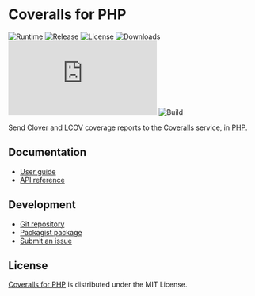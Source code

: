 # Coveralls for PHP
![Runtime](https://badgen.net/packagist/php/cedx/coveralls) ![Release](https://badgen.net/packagist/v/cedx/coveralls) ![License](https://badgen.net/packagist/license/cedx/coveralls) ![Downloads](https://badgen.net/packagist/dt/cedx/coveralls) ![Coverage](https://badgen.net/coveralls/c/github/cedx/coveralls.php) ![Build](https://badgen.net/github/checks/cedx/coveralls.php/main)

Send [Clover](https://www.atlassian.com/software/clover) and [LCOV](http://ltp.sourceforge.net/coverage/lcov.php) coverage reports to the [Coveralls](https://coveralls.io) service, in [PHP](https://www.php.net).

## Documentation
- [User guide](https://docs.belin.io/coveralls.php)
- [API reference](https://api.belin.io/coveralls.php)

## Development
- [Git repository](https://git.belin.io/cedx/coveralls.php)
- [Packagist package](https://packagist.org/packages/cedx/coveralls)
- [Submit an issue](https://git.belin.io/cedx/coveralls.php/issues)

## License
[Coveralls for PHP](https://docs.belin.io/coveralls.php) is distributed under the MIT License.
